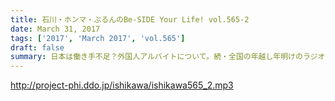 ```yaml
---
title: 石川・ホンマ・ぶるんのBe-SIDE Your Life! vol.565-2
date: March 31, 2017
tags: ['2017', 'March 2017', 'vol.565']
draft: false
summary: 日本は働き手不足？外国人アルバイトについて。続・全国の年越し年明けのラジオ番組事情。SAITO
---
```


http://project-phi.ddo.jp/ishikawa/ishikawa565_2.mp3